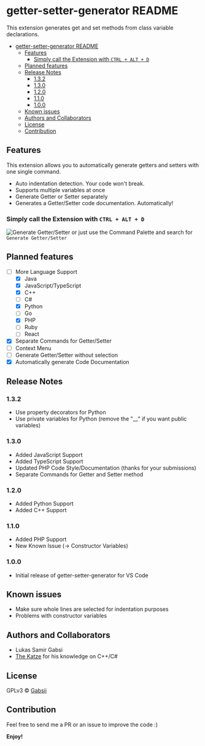 # getter-setter-generator README

This extension generates get and set methods from class variable declarations.

- [getter-setter-generator README](#getter-setter-generator-readme)
  - [Features](#features)
    - [Simply call the Extension with `CTRL + ALT + D`](#simply-call-the-extension-with-ctrl--alt--d)
  - [Planned features](#planned-features)
  - [Release Notes](#release-notes)
    - [1.3.2](#132)
    - [1.3.0](#130)
    - [1.2.0](#120)
    - [1.1.0](#110)
    - [1.0.0](#100)
  - [Known issues](#known-issues)
  - [Authors and Collaborators](#authors-and-collaborators)
  - [License](#license)
  - [Contribution](#contribution)

## Features

This extension allows you to automatically generate getters and setters with one single command.

* Auto indentation detection. Your code won't break.
* Supports multiple variables at once
* Generate Getter or Setter separately
* Generates a Getter/Setter code documentation. Automatically!

### Simply call the Extension with `CTRL + ALT + D`
![Generate Getter/Setter](https://raw.githubusercontent.com/gabsii/getter-setter-generator/master/images/getter_setter.gif)
or just use the Command Palette and search for `Generate Getter/Setter`

## Planned features

- [ ] More Language Support
  - [X] Java 
  - [X] JavaScript/TypeScript
  - [X] C++
  - [ ] C#
  - [X] Python
  - [ ] Go
  - [X] PHP
  - [ ] Ruby
  - [ ] React
- [X] Separate Commands for Getter/Setter
- [ ] Context Menu 
- [ ] Generate Getter/Setter without selection
- [X] Automatically generate Code Documentation

## Release Notes

### 1.3.2
* Use property decorators for Python 
* Use private variables for Python (remove the "__" if you want public variables)
      
### 1.3.0

* Added JavaScript Support
* Added TypeScript Support
* Updated PHP Code Style/Documentation (thanks for your submissions)
* Separate Commands for Getter and Setter method

### 1.2.0

* Added Python Support
* Added C++ Support

### 1.1.0

* Added PHP Support
* New Known Issue (-> Constructor Variables)

### 1.0.0

* Initial release of getter-setter-generator for VS Code

## Known issues

* Make sure whole lines are selected for indentation purposes
* Problems with constructor variables  

## Authors and Collaborators

* Lukas Samir Gabsi
* [The Katze](https://github.com/TheKatze) for his knowledge on C++/C#

## License
GPLv3 © [Gabsii](https://github.com/Gabsii)

## Contribution
Feel free to send me a PR or an issue to improve the code :)

**Enjoy!**
